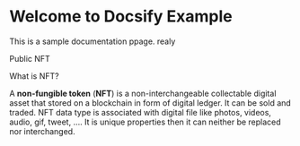 # Welcome to Docsify Example

This is a sample documentation ppage.
realy

Public NFT

What is NFT?

A **non-fungible token** (**NFT**) is a non-interchangeable collectable digital asset that stored on a blockchain in form of digital ledger. It can be sold and traded. NFT data type is associated with digital file like photos, videos, audio, gif, tweet, …. It is unique properties then it can neither be replaced nor interchanged.

